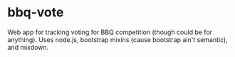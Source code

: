bbq-vote
========

Web app for tracking voting for BBQ competition (though could be for anything).  Uses node.js, bootstrap mixins (cause bootstrap ain't semantic), and mixdown.
